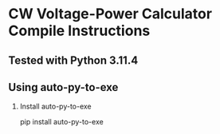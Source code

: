 # CW Voltage-Power Calculator Compile Instructions
## Tested with Python 3.11.4
## Using auto-py-to-exe

1. Install auto-py-to-exe

   pip install auto-py-to-exe
